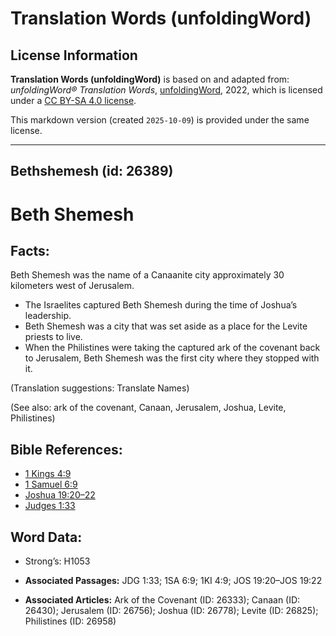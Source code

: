 # Translation Words (unfoldingWord)

## License Information

**Translation Words (unfoldingWord)** is based on and adapted from: _unfoldingWord® Translation Words_, [unfoldingWord](https://unfoldingword.org/utw), 2022, which is licensed under a [CC BY-SA 4.0 license](https://creativecommons.org/licenses/by-sa/4.0/legalcode.en).

This markdown version (created `2025-10-09`) is provided under the same license.



--------------------------------

## Bethshemesh (id: 26389)

Beth Shemesh
============

Facts:
------

Beth Shemesh was the name of a Canaanite city approximately 30 kilometers west of Jerusalem.

* The Israelites captured Beth Shemesh during the time of Joshua’s leadership.
* Beth Shemesh was a city that was set aside as a place for the Levite priests to live.
* When the Philistines were taking the captured ark of the covenant back to Jerusalem, Beth Shemesh was the first city where they stopped with it.

(Translation suggestions: Translate Names)

(See also: ark of the covenant, Canaan, Jerusalem, Joshua, Levite, Philistines)

Bible References:
-----------------

* [1 Kings 4:9](https://ref.ly/1Kgs4:9)
* [1 Samuel 6:9](https://ref.ly/1Sam6:9)
* [Joshua 19:20–22](https://ref.ly/Josh19:20-Josh19:22)
* [Judges 1:33](https://ref.ly/Judg1:33)

Word Data:
----------

* Strong’s: H1053

* **Associated Passages:** JDG 1:33; 1SA 6:9; 1KI 4:9; JOS 19:20–JOS 19:22
* **Associated Articles:** Ark of the Covenant (ID: 26333); Canaan (ID: 26430); Jerusalem (ID: 26756); Joshua (ID: 26778); Levite (ID: 26825); Philistines (ID: 26958)

